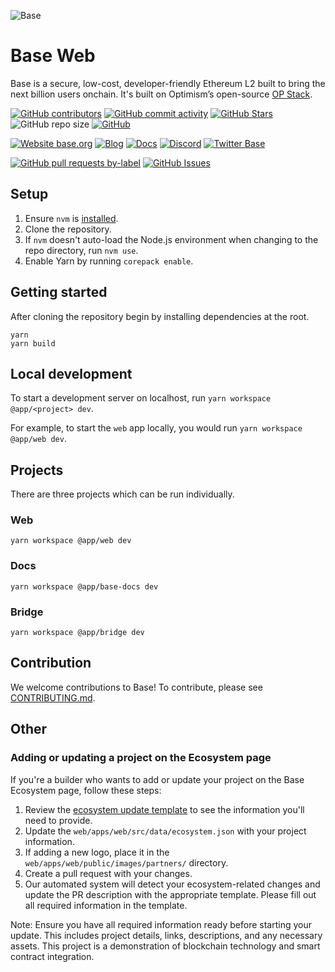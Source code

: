 ![Base](logo.webp)

# Base Web

Base is a secure, low-cost, developer-friendly Ethereum L2 built to bring the next billion users onchain. It's built on Optimism’s open-source [OP Stack](https://stack.optimism.io/).

<!-- Badge row 1 - status -->

[![GitHub contributors](https://img.shields.io/github/contributors/base-org/web)](https://github.com/base-org/web/graphs/contributors)
[![GitHub commit activity](https://img.shields.io/github/commit-activity/w/base-org/web)](https://github.com/base-org/web/graphs/contributors)
[![GitHub Stars](https://img.shields.io/github/stars/base-org/web.svg)](https://github.com/base-org/web/stargazers)
![GitHub repo size](https://img.shields.io/github/repo-size/base-org/web)
[![GitHub](https://img.shields.io/github/license/base-org/web?color=blue)](https://github.com/base-org/web/blob/master/LICENSE.md)

<!-- Badge row 2 - links and profiles -->

[![Website base.org](https://img.shields.io/website-up-down-green-red/https/base.org.svg)](https://base.org)
[![Blog](https://img.shields.io/badge/blog-up-green)](https://base.mirror.xyz/)
[![Docs](https://img.shields.io/badge/docs-up-green)](https://docs.base.org/)
[![Discord](https://img.shields.io/discord/1067165013397213286?label=discord)](https://base.org/discord)
[![Twitter Base](https://img.shields.io/twitter/follow/Base?style=social)](https://twitter.com/Base)

<!-- Badge row 3 - detailed status -->

[![GitHub pull requests by-label](https://img.shields.io/github/issues-pr-raw/base-org/web)](https://github.com/base-org/web/pulls)
[![GitHub Issues](https://img.shields.io/github/issues-raw/base-org/web.svg)](https://github.com/base-org/web/issues)

## Setup

1. Ensure `nvm` is [installed](https://github.com/nvm-sh/nvm#install--update-script).
2. Clone the repository.
3. If `nvm` doesn't auto-load the Node.js environment when changing to the repo directory, run `nvm use`.
4. Enable Yarn by running `corepack enable`.

## Getting started

After cloning the repository begin by installing dependencies at the root.

```shell
yarn
yarn build
```

## Local development

To start a development server on localhost, run `yarn workspace @app/<project> dev`.

For example, to start the `web` app locally, you would run `yarn workspace @app/web dev`.

## Projects

There are three projects which can be run individually.

### Web

```
yarn workspace @app/web dev
```

### Docs

```
yarn workspace @app/base-docs dev
```

### Bridge

```
yarn workspace @app/bridge dev
```

## Contribution

We welcome contributions to Base! To contribute, please see [CONTRIBUTING.md](CONTRIBUTING.md).

## Other

### Adding or updating a project on the Ecosystem page

If you're a builder who wants to add or update your project on the Base Ecosystem page, follow these steps:

1. Review the [ecosystem update template](.github/PULL_REQUEST_TEMPLATE/ecosystem-update.md) to see the information you'll need to provide.
2. Update the `web/apps/web/src/data/ecosystem.json` with your project information.
3. If adding a new logo, place it in the `web/apps/web/public/images/partners/` directory.
4. Create a pull request with your changes.
5. Our automated system will detect your ecosystem-related changes and update the PR description with the appropriate template. Please fill out all required information in the template.

Note: Ensure you have all required information ready before starting your update. This includes project details, links, descriptions, and any necessary assets.
This project is a demonstration of blockchain technology and smart contract integration.